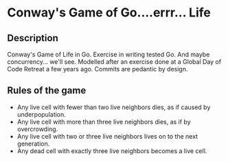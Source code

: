 Conway's Game of Go....errr... Life
===========

Description
-------

Conway's Game of Life in Go. Exercise in writing tested Go. And maybe concurrency... we'll see. Modelled after an exercise done at a Global Day of Code Retreat a few years ago. Commits are pedantic by design. 

Rules of the game
----

- Any live cell with fewer than two live neighbors dies, as if caused by underpopulation.
- Any live cell with more than three live neighbors dies, as if by overcrowding.
- Any live cell with two or three live neighbors lives on to the next generation.
- Any dead cell with exactly three live neighbors becomes a live cell.
